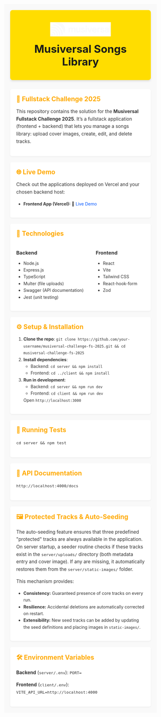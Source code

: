<div style="font-family: -apple-system, BlinkMacSystemFont, 'Segoe UI', Roboto, 'Helvetica Neue', Arial, sans-serif; color: #333; background: #f9f9f9; padding: 20px;">

<!-- Banner -->
<div style="background-color: #FFDD00; padding: 40px 20px; border-radius: 8px; text-align: center; box-shadow: 0 4px 6px rgba(0,0,0,0.1);">
  <img src="./assets/musiversal.png" alt="Musiversal Logo" width="200" style="display: block; margin: 0 auto 20px;" />
  <h1 style="margin: 0; font-size: 2.5em; color: #1a1a1a;">Musiversal Songs Library</h1>
</div>

<div style="margin-top: 30px;">
  <section style="background: #fff; padding: 20px; border-radius: 6px; box-shadow: 0 2px 4px rgba(0,0,0,0.05); margin-bottom: 20px;">
    <h2 style="margin-top: 0; color: #FFAA00;">🚀 Fullstack Challenge 2025</h2>
    <p style="font-size: 1.1em; line-height: 1.6;">This repository contains the solution for the <strong>Musiversal Fullstack Challenge 2025</strong>. It’s a fullstack application (frontend + backend) that lets you manage a songs library: upload cover images, create, edit, and delete tracks.</p>
  </section>

  <section style="background: #fff; padding: 20px; border-radius: 6px; box-shadow: 0 2px 4px rgba(0,0,0,0.05); margin-bottom: 20px;">
    <h2 style="margin-top: 0; color: #FFAA00;">🌐 Live Demo</h2>
    <p style="font-size: 1.1em; line-height: 1.6;">Check out the applications deployed on Vercel and your chosen backend host:</p>
    <ul style="line-height: 1.6;">
      <li><strong>Frontend App (Vercel):</strong> 🔗 <a href="https://musiversal-challenge-fs-2025.vercel.app" style="color: #0055ff; text-decoration: none;">Live Demo</a></li>
    </ul>
  </section>

  <section style="background: #fff; padding: 20px; border-radius: 6px; box-shadow: 0 2px 4px rgba(0,0,0,0.05); margin-bottom: 20px;">
    <h2 style="margin-top: 0; color: #FFAA00;">🔧 Technologies</h2>
    <div style="display: flex; gap: 40px;">
      <div>
        <h3 style="margin-bottom: 10px;">Backend</h3>
        <ul style="line-height: 1.6;">
          <li>Node.js</li>
          <li>Express.js</li>
          <li>TypeScript</li>
          <li>Multer (file uploads)</li>
          <li>Swagger (API documentation)</li>
          <li>Jest (unit testing)</li>
        </ul>
      </div>
      <div>
        <h3 style="margin-bottom: 10px;">Frontend</h3>
        <ul style="line-height: 1.6;">
          <li>React</li>
          <li>Vite</li>
          <li>Tailwind CSS</li>
          <li>React-hook-form</li>
          <li>Zod</li>
        </ul>
      </div>
    </div>
  </section>

  <section style="background: #fff; padding: 20px; border-radius: 6px; box-shadow: 0 2px 4px rgba(0,0,0,0.05); margin-bottom: 20px;">
    <h2 style="margin-top: 0; color: #FFAA00;">⚙️ Setup & Installation</h2>
    <ol style="line-height: 1.6;">
      <li><strong>Clone the repo</strong>: <code>git clone https://github.com/your-username/musiversal-challenge-fs-2025.git && cd musiversal-challenge-fs-2025</code></li>
      <li><strong>Install dependencies</strong>:
        <ul>
          <li>Backend: <code>cd server && npm install</code></li>
          <li>Frontend: <code>cd ../client && npm install</code></li>
        </ul>
      </li>
      <li><strong>Run in development</strong>:
        <ul>
          <li>Backend: <code>cd server && npm run dev</code></li>
          <li>Frontend: <code>cd client && npm run dev</code></li>
        </ul>
        Open <code>http://localhost:3000</code>
      </li>
    </ol>
  </section>

  <section style="background: #fff; padding: 20px; border-radius: 6px; box-shadow: 0 2px 4px rgba(0,0,0,0.05); margin-bottom: 20px;">
    <h2 style="margin-top: 0; color: #FFAA00;">🧪 Running Tests</h2>
    <p style="font-size: 1.1em; line-height: 1.6;"><code>cd server && npm test</code></p>
  </section>

  <section style="background: #fff; padding: 20px; border-radius: 6px; box-shadow: 0 2px 4px rgba(0,0,0,0.05); margin-bottom: 20px;">
    <h2 style="margin-top: 0; color: #FFAA00;">📘 API Documentation</h2>
    <p style="font-size: 1.1em; line-height: 1.6;"><code>http://localhost:4000/docs</code></p>
  </section>

  <section style="background: #fff; padding: 20px; border-radius: 6px; box-shadow: 0 2px 4px rgba(0,0,0,0.05);">
    <h2 style="margin-top: 0; color: #FFAA00;">🖼️ Protected Tracks & Auto-Seeding</h2>
    <p style="font-size: 1.1em; line-height: 1.6;">
      The auto-seeding feature ensures that three predefined "protected" tracks are always available in the application. On server startup, a seeder routine checks if these tracks exist in the <code>server/uploads/</code> directory (both metadata entry and cover image). If any are missing, it automatically restores them from the <code>server/static-images/</code> folder.
    </p>
    <p style="font-size: 1.1em; line-height: 1.6;">
      This mechanism provides:
      <ul style="line-height: 1.6;">
        <li><strong>Consistency:</strong> Guaranteed presence of core tracks on every run.</li>
        <li><strong>Resilience:</strong> Accidental deletions are automatically corrected on restart.</li>
        <li><strong>Extensibility:</strong> New seed tracks can be added by updating the seed definitions and placing images in <code>static-images/</code>.</li>
      </ul>
    </p>
  </section>

  <section style="background: #fff; padding: 20px; border-radius: 6px; box-shadow: 0 2px 4px rgba(0,0,0,0.05); margin-top: 20px;">
    <h2 style="margin-top: 0; color: #FFAA00;">🛠️ Environment Variables</h2>
    <p style="font-size: 1.1em; line-height: 1.6;"><strong>Backend</strong> (<code>server/.env</code>): <code>PORT=</code></p>
    <p style="font-size: 1.1em; line-height: 1.6;"><strong>Frontend</strong> (<code>client/.env</code>): <code>VITE_API_URL=http://localhost:4000</code></p>
  </section>
</div>
